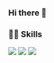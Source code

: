 ### Hi there 👋


<h3>💪🏻 Skills</h3>
<div>
  <img src="https://img.shields.io/badge/React-61DAFB?style=flat-square&logo=React&logoColor=000000"/>
  <img src="https://img.shields.io/badge/Android-34A853?style=flat-square&logo=Android&logoColor=FFFFFF"/>
  <img src="https://img.shields.io/badge/ReactNative-65ADF1?style=labelColor=000000&flat-square&logo=React&logoColor=FFFFFF"/>
  
</div>

<!--
**zziwonCHOI/zziwonCHOI** is a ✨ _special_ ✨ repository because its `README.md` (this file) appears on your GitHub profile.

Here are some ideas to get you started:

- 🔭 I’m currently working on ...
- 🌱 I’m currently learning ...
- 👯 I’m looking to collaborate on ...
- 🤔 I’m looking for help with ...
- 💬 Ask me about ...
- 📫 How to reach me: ...
- 😄 Pronouns: ...
- ⚡ Fun fact: ...
-->
